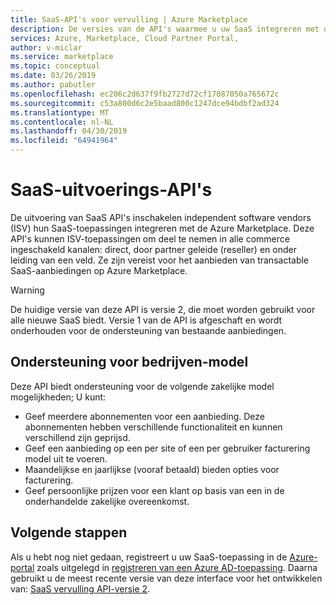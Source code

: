 ```yaml
---
title: SaaS-API's voor vervulling | Azure Marketplace
description: De versies van de API's waarmee u uw SaaS integreren met de Azure Marketplace biedt vervulling introduceert.
services: Azure, Marketplace, Cloud Partner Portal,
author: v-miclar
ms.service: marketplace
ms.topic: conceptual
ms.date: 03/26/2019
ms.author: pabutler
ms.openlocfilehash: ec206c2d637f9fb2727d72cf17087050a765672c
ms.sourcegitcommit: c53a800d6c2e5baad800c1247dce94bdbf2ad324
ms.translationtype: MT
ms.contentlocale: nl-NL
ms.lasthandoff: 04/30/2019
ms.locfileid: "64941964"
---
```

# <a name="saas-fulfillment-apis"></a>SaaS-uitvoerings-API's

De uitvoering van SaaS API's inschakelen independent software vendors (ISV) hun SaaS-toepassingen integreren met de Azure Marketplace. Deze API's kunnen ISV-toepassingen om deel te nemen in alle commerce ingeschakeld kanalen: direct, door partner geleide (reseller) en onder leiding van een veld.  Ze zijn vereist voor het aanbieden van transactable SaaS-aanbiedingen op Azure Marketplace.

> [!WARNING]
> De huidige versie van deze API is versie 2, die moet worden gebruikt voor alle nieuwe SaaS biedt.  Versie 1 van de API is afgeschaft en wordt onderhouden voor de ondersteuning van bestaande aanbiedingen.


## <a name="business-model-support"></a>Ondersteuning voor bedrijven-model

Deze API biedt ondersteuning voor de volgende zakelijke model mogelijkheden; U kunt:

* Geef meerdere abonnementen voor een aanbieding. Deze abonnementen hebben verschillende functionaliteit en kunnen verschillend zijn geprijsd.
* Geef een aanbieding op een per site of een per gebruiker facturering model uit te voeren.
* Maandelijkse en jaarlijkse (vooraf betaald) bieden opties voor facturering.
* Geef persoonlijke prijzen voor een klant op basis van een in de onderhandelde zakelijke overeenkomst.


## <a name="next-steps"></a>Volgende stappen

Als u hebt nog niet gedaan, registreert u uw SaaS-toepassing in de [Azure-portal](https://ms.portal.azure.com) zoals uitgelegd in [registreren van een Azure AD-toepassing](./cpp-saas-registration.md).  Daarna gebruikt u de meest recente versie van deze interface voor het ontwikkelen van: [SaaS vervulling API-versie 2](./cpp-saas-fulfillment-api-v2.md).
